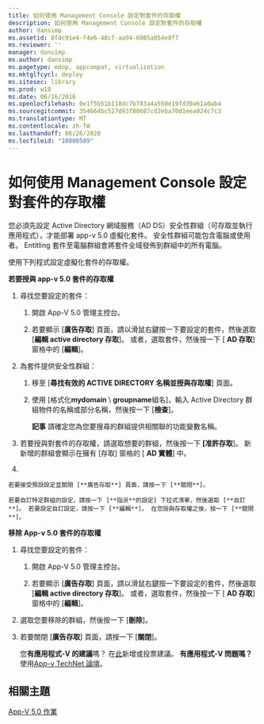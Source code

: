 ```yaml
---
title: 如何使用 Management Console 設定對套件的存取權
description: 如何使用 Management Console 設定對套件的存取權
author: dansimp
ms.assetid: 8f4c91e4-f4e6-48cf-aa94-6085a054e8f7
ms.reviewer: ''
manager: dansimp
ms.author: dansimp
ms.pagetype: mdop, appcompat, virtualization
ms.mktglfcycl: deploy
ms.sitesec: library
ms.prod: w10
ms.date: 06/16/2016
ms.openlocfilehash: 0e1f5b51b118dc7b783a4a550e19fd39a61a0ab4
ms.sourcegitcommit: 354664bc527d93f80687cd2eba70d1eea024c7c3
ms.translationtype: MT
ms.contentlocale: zh-TW
ms.lasthandoff: 06/26/2020
ms.locfileid: "10800589"
---
```

# 如何使用 Management Console 設定對套件的存取權


您必須先設定 Active Directory 網域服務（AD DS）安全性群組（可存取並執行應用程式），才能部署 app-v 5.0 虛擬化套件。 安全性群組可能包含電腦或使用者。 Entitling 套件至電腦群組會將套件全域發佈到群組中的所有電腦。

使用下列程式設定虛擬化套件的存取權。

**若要授與 app-v 5.0 套件的存取權**

1.  尋找您要設定的套件：

    1.  開啟 App-V 5.0 管理主控台。

    2.  若要顯示 [**廣告存取**] 頁面，請以滑鼠右鍵按一下要設定的套件，然後選取 [**編輯 active directory 存取**]。 或者，選取套件，然後按一下 [ **AD 存取**] 窗格中的 [**編輯**]。

2.  為套件提供安全性群組：

    1.  移至 [**尋找有效的 ACTIVE DIRECTORY 名稱並授與存取權**] 頁面。

    2.  使用 [格式化**mydomain**  \\  **groupname**組名]，輸入 Active Directory 群組物件的名稱或部分名稱，然後按一下 [**檢查**]。

        **記事** 請確定您為您要搜尋的群組提供相關聯的功能變數名稱。

         

3.  若要授與對套件的存取權，請選取想要的群組，然後按一下 **[准許存取**]。 新新增的群組會顯示在擁有 [存取] 窗格的 [ **AD 實體**] 中。

4.  

    若要接受預設設定並關閉 [**廣告存取**] 頁面，請按一下 [**關閉**]。

    若要自訂特定群組的設定，請按一下 [**指派**的設定] 下拉式清單，然後選取 [**自訂**]。 若要設定自訂設定，請按一下 [**編輯**]。 在您授與存取權之後，按一下 [**關閉**]。

**移除 App-v 5.0 套件的存取權**

1.  尋找您要設定的套件：

    1.  開啟 App-V 5.0 管理主控台。

    2.  若要顯示 [**廣告存取**] 頁面，請以滑鼠右鍵按一下要設定的套件，然後選取 [**編輯 active directory 存取**]。 或者，選取套件，然後按一下 [ **AD 存取**] 窗格中的 [**編輯**]。

2.  選取您要移除的群組，然後按一下 [**刪除**]。

3.  若要關閉 [**廣告存取**] 頁面，請按一下 [**關閉**]。

    您**有應用程式-V 的建議**嗎？ 在[此](http://appv.uservoice.com/forums/280448-microsoft-application-virtualization)新增或投票建議。 **有應用程式-V 問題嗎？** 使用[App-v TechNet 論壇](https://social.technet.microsoft.com/Forums/home?forum=mdopappv)。

## 相關主題


[App-V 5.0 作業](operations-for-app-v-50.md)

 

 





